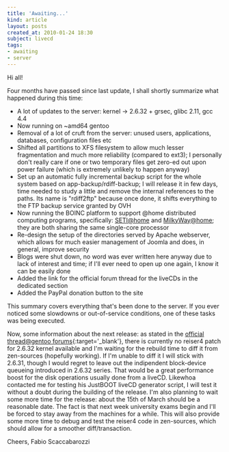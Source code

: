 ```yaml
---
title: 'Awaiting...'
kind: article
layout: posts
created_at: 2010-01-24 18:30
subject: livecd
tags:
- awaiting
- server
---
```

Hi all!

Four months have passed since last update, I shall shortly summarize what happened during this time:

<!--MORE-->

* A lot of updates to the server: kernel -> 2.6.32 + grsec, glibc 2.11, gcc 4.4
* Now running on ~amd64 gentoo
* Removal of a lot of cruft from the server: unused users, applications, databases, configuration files etc
* Shifted all partitions to XFS filesystem to allow much lesser fragmentation and much more reliability (compared to ext3); I personally don't really care if one or two temporary files get zero-ed out upon power failure (which is extremely unlikely to happen anyway)
* Set up an automatic fully incremental backup script for the whole system based on app-backup/rdiff-backup; I will release it in few days, time needed to study a little and remove the internal references to the paths. Its name is "rdiff2ftp" because once done, it shifts everything to the FTP backup service granted by OVH
* Now running the BOINC platform to support @home distributed computing programs, specifically: [SETI@home](SETI@home) and [MilkyWay@home](MilkyWay@home); they are both sharing the same single-core processor
* Re-design the setup of the directories served by Apache webserver, which allows for much easier management of Joomla and does, in general, improve security
* Blogs were shut down, no word was ever written here anyway due to lack of interest and time; if I'll ever need to open up one again, I know it can be easily done
* Added the link for the official forum thread for the liveCDs in the dedicated section
* Added the PayPal donation button to the site

This summary covers everything that's been done to the server. If you ever noticed some slowdowns or out-of-service conditions, one of these tasks was being executed.

Now, some information about the next release: as stated in the [official thread@gentoo forums](http://forums.gentoo.org/viewtopic-t-677993-highlight-.html){:target='_blank'}, there is currently no reiser4 patch for 2.6.32 kernel available and I'm waiting for the rebuild time to diff it from zen-sources (hopefully working). If I'm unable to diff it I will stick with 2.6.31, though I would regret to leave out the indipendent block-device queueing introduced in 2.6.32 series. That would be a great performance boost for the disk operations usually done from a liveCD.
Likewhoa contacted me for testing his JustBOOT liveCD generator script, I will test it without a doubt during the building of the release.
I'm also planning to wait some more time for the release: about the 15th of March should be a reasonable date. The fact is that next week university exams begin and I'll be forced to stay away from the machines for a while. This will also provide some more time to debug and test the reiser4 code in zen-sources, which should allow for a smoother diff/transaction.

Cheers,
Fabio Scaccabarozzi
